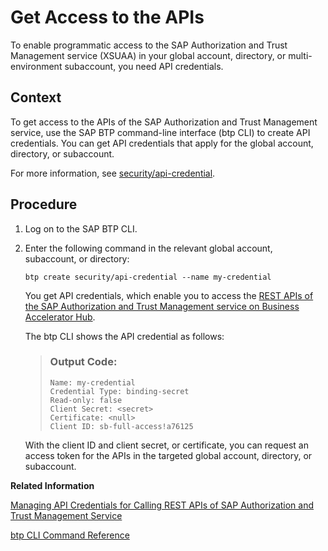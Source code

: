 <!-- loiofda1027a5bb04c35acdf5a68aab07f83 -->

# Get Access to the APIs

To enable programmatic access to the SAP Authorization and Trust Management service \(XSUAA\) in your global account, directory, or multi-environment subaccount, you need API credentials.



## Context

To get access to the APIs of the SAP Authorization and Trust Management service, use the SAP BTP command-line interface \(btp CLI\) to create API credentials. You can get API credentials that apply for the global account, directory, or subaccount.

For more information, see [security/api-credential](https://help.sap.com/docs/btp/btp-cli-command-reference/security-api-credential).



## Procedure

1.  Log on to the SAP BTP CLI.

2.  Enter the following command in the relevant global account, subaccount, or directory:

    `btp create security/api-credential --name my-credential`

    You get API credentials, which enable you to access the [REST APIs of the SAP Authorization and Trust Management service on Business Accelerator Hub](https://api.sap.com/package/authtrustmgmnt).

    The btp CLI shows the API credential as follows:

    > ### Output Code:  
    > ```
    > Name: my-credential
    > Credential Type: binding-secret
    > Read-only: false
    > Client Secret: <secret>
    > Certificate: <null>
    > Client ID: sb-full-access!a76125
    > ```

    With the client ID and client secret, or certificate, you can request an access token for the APIs in the targeted global account, directory, or subaccount.


**Related Information**  


[Managing API Credentials for Calling REST APIs of SAP Authorization and Trust Management Service](managing-api-credentials-for-calling-rest-apis-of-sap-authorization-and-trust-managemen-ce43eb5.md "Use the SAP BTP command line interface (btp CLI) to manage API credentials, which enable you to access the REST APIs of the SAP Authorization and Trust Management service.")

[btp CLI Command Reference](https://help.sap.com/docs/btp/btp-cli-command-reference/btp-cli-command-reference)

